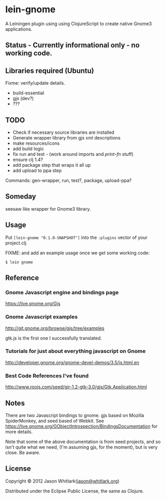 # lein-gnome

A Leiningen plugin using using ClojureScript to create native Gnome3 applications.

## Status - Currently informational only - no working code.

## Libraries required (Ubuntu)

Fixme: verify/update details.

 - build-essential
 - gjs (dev?)
 - ???

## TODO

 - Check if necessary source libraries are installed
 - Generate wrapper library from gjs xml descriptions
 - make resources/icons
 - add build logic
 - fix run and test - (work around imports and *print-fn* stuff)
 - ensure clj 1.4?
 - add package step that wraps it all up
 - add upload to ppa step

Commands: gen-wrapper, run, test?, package, upload-ppa?

## Someday

seesaw like wrapper for Gnome3 library.

## Usage

Put `[lein-gnome "0.1.0-SNAPSHOT"]` into the `:plugins` vector of your project.clj.

FIXME: and add an example usage once we get some working code:

    $ lein gnome

## Reference

### Gnome Javascript engine and bindings page
https://live.gnome.org/Gjs

### Gnome Javascript examples
http://git.gnome.org/browse/gjs/tree/examples

gtk.js is the first one I successfully translated.

### Tutorials for just about everything javascript on Gnome
http://developer.gnome.org/gnome-devel-demos/3.5/js.html.en

### Best Code References I've found
http://www.roojs.com/seed/gir-1.2-gtk-3.0/gjs/Gtk.Application.html

## Notes

There are two Javascript bindings to gnome.  gjs based on Mozilla
SpiderMonkey, and seed based of Webkit.  See
https://live.gnome.org/GObjectIntrospection/BindingsDocumentation for
more details.

Note that some of the above documentation is from seed projects, and
so isn't quite what we need, (I'm assuming gjs, for the moment), but
is very close.  Be aware.

## License

Copyright © 2012 Jason Whitlark(jason@whitlark.org)

Distributed under the Eclipse Public License, the same as Clojure.
